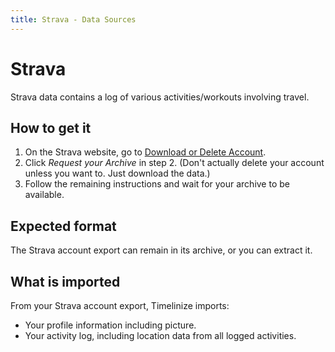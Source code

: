 ```yaml
---
title: Strava - Data Sources
---
```


Strava
======

Strava data contains a log of various activities/workouts involving travel.


How to get it
-------------

1. On the Strava website, go to [Download or Delete Account](https://www.strava.com/athlete/delete_your_account).
2. Click _Request your Archive_ in step 2. (Don't actually delete your account unless you want to. Just download the data.)
3. Follow the remaining instructions and wait for your archive to be available.


Expected format
---------------

The Strava account export can remain in its archive, or you can extract it.


What is imported
----------------

From your Strava account export, Timelinize imports:

- Your profile information including picture.
- Your activity log, including location data from all logged activities.

